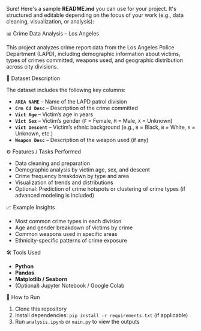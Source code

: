 Sure! Here's a sample **README.md** you can use for your project. It's structured and editable depending on the focus of your work (e.g., data cleaning, visualization, or analysis):

 📊 Crime Data Analysis – Los Angeles

This project analyzes crime report data from the Los Angeles Police Department (LAPD), including demographic information about victims, types of crimes committed, weapons used, and geographic distribution across city divisions.

 📁 Dataset Description

The dataset includes the following key columns:

- **`AREA NAME`** – Name of the LAPD patrol division
- **`Crm Cd Desc`** – Description of the crime committed
- **`Vict Age`** – Victim’s age in years
- **`Vict Sex`** – Victim’s gender (`F` = Female, `M` = Male, `X` = Unknown)
- **`Vict Descent`** – Victim’s ethnic background (e.g., `B` = Black, `W` = White, `X` = Unknown, etc.)
- **`Weapon Desc`** – Description of the weapon used (if any)

⚙️ Features / Tasks Performed

- Data cleaning and preparation
- Demographic analysis by victim age, sex, and descent
- Crime frequency breakdown by type and area
- Visualization of trends and distributions
- Optional: Prediction of crime hotspots or clustering of crime types (if advanced modeling is included)

 📈 Example Insights

- Most common crime types in each division
- Age and gender breakdown of victims by crime
- Common weapons used in specific areas
- Ethnicity-specific patterns of crime exposure

 🛠 Tools Used

- **Python**
- **Pandas**
- **Matplotlib / Seaborn**
- (Optional) Jupyter Notebook / Google Colab

 🚀 How to Run

1. Clone this repository
2. Install dependencies: `pip install -r requirements.txt` (if applicable)
3. Run `analysis.ipynb` or `main.py` to view the outputs
